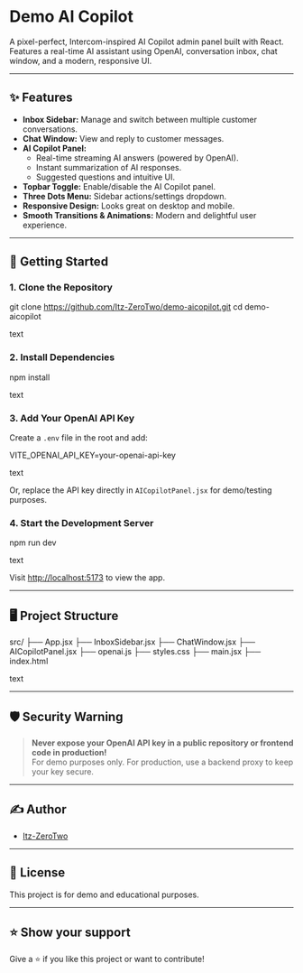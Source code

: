 # Demo AI Copilot

A pixel-perfect, Intercom-inspired AI Copilot admin panel built with React.  
Features a real-time AI assistant using OpenAI, conversation inbox, chat window, and a modern, responsive UI.

---

## ✨ Features

- **Inbox Sidebar:** Manage and switch between multiple customer conversations.
- **Chat Window:** View and reply to customer messages.
- **AI Copilot Panel:**
  - Real-time streaming AI answers (powered by OpenAI).
  - Instant summarization of AI responses.
  - Suggested questions and intuitive UI.
- **Topbar Toggle:** Enable/disable the AI Copilot panel.
- **Three Dots Menu:** Sidebar actions/settings dropdown.
- **Responsive Design:** Looks great on desktop and mobile.
- **Smooth Transitions & Animations:** Modern and delightful user experience.

---

## 🚀 Getting Started

### 1. Clone the Repository

git clone https://github.com/Itz-ZeroTwo/demo-aicopilot.git
cd demo-aicopilot

text

### 2. Install Dependencies

npm install

text

### 3. Add Your OpenAI API Key

Create a `.env` file in the root and add:

VITE_OPENAI_API_KEY=your-openai-api-key

text

Or, replace the API key directly in `AICopilotPanel.jsx` for demo/testing purposes.

### 4. Start the Development Server

npm run dev

text

Visit [http://localhost:5173](http://localhost:5173) to view the app.

---

## 🖥️ Project Structure

src/
├── App.jsx
├── InboxSidebar.jsx
├── ChatWindow.jsx
├── AICopilotPanel.jsx
├── openai.js
├── styles.css
├── main.jsx
├── index.html

text

---

## 🛡️ Security Warning

> **Never expose your OpenAI API key in a public repository or frontend code in production!**  
> For demo purposes only. For production, use a backend proxy to keep your key secure.

---


## ✍️ Author

- [Itz-ZeroTwo](https://github.com/Itz-ZeroTwo)

---

## 📄 License

This project is for demo and educational purposes.

---

## ⭐️ Show your support

Give a ⭐️ if you like this project or want to contribute!